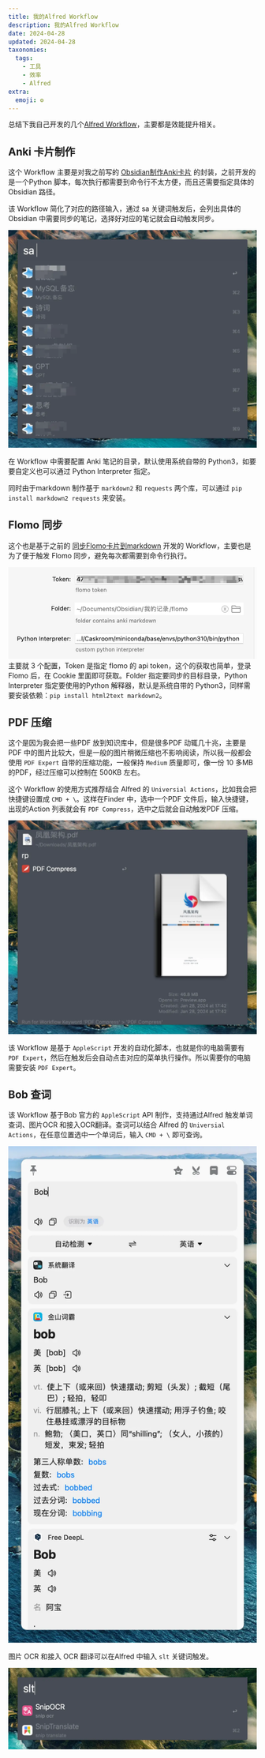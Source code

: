 ```yaml
---
title: 我的Alfred Workflow
description: 我的Alfred Workflow
date: 2024-04-28
updated: 2024-04-28
taxonomies:
  tags:
    - 工具
    - 效率
    - Alfred
extra:
  emoji: ⚙️
---
```

总结下我自己开发的几个[Alfred Workflow](https://github.com/linq/my-workflows)，主要都是效能提升相关。

## Anki 卡片制作

这个 Workflow 主要是对我之前写的 [Obsidian制作Anki卡片](/posts/markdown-to-anki) 的封装，之前开发的是一个Python 脚本，每次执行都需要到命令行不太方便，而且还需要指定具体的Obsidian 路径。

该 Workflow 简化了对应的路径输入，通过 sa 关键词触发后，会列出具体的 Obsidian 中需要同步的笔记，选择好对应的笔记就会自动触发同步。

![anki worflow window](anki-workflow-wd.webp)

在 Workflow 中需要配置 Anki 笔记的目录，默认使用系统自带的 Python3，如要要自定义也可以通过 Python Interpreter 指定。

同时由于markdown 制作基于 `markdown2` 和 `requests` 两个库，可以通过 `pip install markdown2 requests` 来安装。

## Flomo 同步

这个也是基于之前的 [同步Flomo卡片到markdown](/posts/flomo-sync) 开发的 Workflow，主要也是为了便于触发 Flomo 同步，避免每次都需要到命令行执行。

![flomo worflow config](flomo-workflow-conf.webp)
主要就 3 个配置，Token 是指定 flomo 的 api token，这个的获取也简单，登录 Flomo 后，在 Cookie 里面即可获取。Folder 指定要同步的目标目录，Python Interpreter 指定要使用的Python 解释器，默认是系统自带的 Python3，同样需要安装依赖：`pip install html2text markdown2`。

## PDF 压缩

这个是因为我会把一些PDF 放到知识库中，但是很多PDF 动辄几十兆，主要是PDF 中的图片比较大，但是一般的图片稍微压缩也不影响阅读，所以我一般都会使用 `PDF Expert` 自带的压缩功能，一般保持 `Medium` 质量即可，像一份 10 多MB 的PDF，经过压缩可以控制在 500KB 左右。

这个 Workflow 的使用方式推荐结合 Alfred 的 `Universial Actions`，比如我会把快捷键设置成 `CMD + \`。这样在Finder 中，选中一个PDF 文件后，输入快捷键，出现的Action 列表就会有 `PDF Compress`，选中之后就会自动触发PDF 压缩。

![pdf compress worflow](pdf-compress-workflow.webp)

该 Workflow 是基于 `AppleScript` 开发的自动化脚本，也就是你的电脑需要有 `PDF Expert`，然后在触发后会自动点击对应的菜单执行操作。所以需要你的电脑需要安装 `PDF Expert`。

## Bob 查词

该 Workflow 基于Bob 官方的 `AppleScript` API 制作，支持通过Alfred 触发单词查词、图片OCR 和接入OCR翻译。查词可以结合 Alfred 的 `Universial Actions`，在任意位置选中一个单词后，输入 `CMD + \` 即可查询。

![bob worflow translate text](slt-flow.webp)

图片 OCR 和接入 OCR 翻译可以在Alfred 中输入 `slt` 关键词触发。

![bob workfow with ocr](lt-flow-word.webp)
